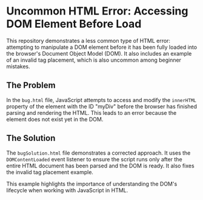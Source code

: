 # Uncommon HTML Error: Accessing DOM Element Before Load

This repository demonstrates a less common type of HTML error: attempting to manipulate a DOM element before it has been fully loaded into the browser's Document Object Model (DOM).  It also includes an example of an invalid tag placement, which is also uncommon among beginner mistakes. 

## The Problem

In the `bug.html` file, JavaScript attempts to access and modify the `innerHTML` property of the element with the ID "myDiv" before the browser has finished parsing and rendering the HTML. This leads to an error because the element does not exist yet in the DOM.

## The Solution

The `bugSolution.html` file demonstrates a corrected approach.  It uses the `DOMContentLoaded` event listener to ensure the script runs only after the entire HTML document has been parsed and the DOM is ready. It also fixes the invalid tag placement example.

This example highlights the importance of understanding the DOM's lifecycle when working with JavaScript in HTML.